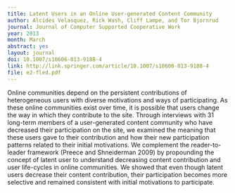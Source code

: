 ```yaml
---
title: Latent Users in an Online User-generated Content Community
author: Alcides Velasquez, Rick Wash, Cliff Lampe, and Tor Bjornrud
journal: Journal of Computer Supported Cooperative Work
year: 2013
month: March
abstract: yes
layout: journal
doi: 10.1007/s10606-013-9188-4
link: http://link.springer.com/article/10.1007/s10606-013-9188-4
file: e2-fled.pdf
---
```


Online communities depend on the persistent contributions of heterogeneous users with diverse motivations and ways of
participating. As these online communities exist over time, it is possible that users change the way in which they
contribute to the site. Through interviews with 31 long-term members of a user-generated content community who have
decreased their participation on the site, we examined the meaning that these users gave to their contribution and how
their new participation patterns related to their initial motivations. We complement the reader-to-leader framework
(Preece and Shneiderman 2009) by propounding the concept of latent user to understand decreasing content contribution
and user life-cycles in online communities. We showed that even though latent users decrease their content contribution,
their participation becomes more selective and remained consistent with initial motivations to participate. 

